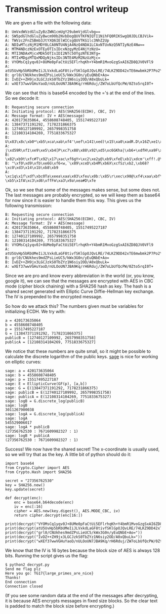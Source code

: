 # Transmission control writeup

We are given a file with the following data:

```
B: UmVxdWVzdGluZyBzZWN1cmUgY29ubmVjdGlvbg==
A: SW5pdGlhdGluZyBwcm90b2NvbDogQUVTKFNIQTI1NihFQ0RIKSwgQ0JDLCBJVik=
A: TWVzc2FnZSBmb3JtYXQ6IElWICsgQUVTKG1lc3NhZ2Up
A: NDIwMTczNjM1MDY0LCA0NTU4NjA4NzQ4NDA1LCAxNTUxNzQ5NTIyNzE4Nw==
A: MTM4NDczNzExOTEyOTIsIDcxNzgyMzE4NjYzNzU=
B: MTI3NDAxMjcxMDk5OTIsIDI2NTc5OTgzNTE3NTg=
A: MTIxMDgzMTQxMDQyNjksIDc3NTE4MzM2NzUzMjc=
B: VYOMsCq1yqv0J+8UMe0pFaCtUi5EFlrhqKh+Y4bmR1MvoGzgSxAI6ZD8QJV0VFl9
A: atU5UvHp5bRbUMeIiJLVxkdLaGF8tivfSKlGpOJQvLRE/74LKZ9DD42xTE6mwbmk2P7Po2Y2Ryh80aYAJY8atA==
B: grl0/CNUkhes9mdZPsLieUC5/kWx3G0n/yEuQNbE+Ao=
B: IvDZ++ZH9jx3LGCJzkS0TbZYz1N6siy2OD/A0xQbuLk=
A: wXEf37wwVGHuYaoD/nULOoUN7JBA9Kq/rH6Rduj/ZW7oLbUfQcPW/0Zto5rqI0T+
```
We can see that this is base64 encoded by the ='s at the end of the lines. So we decode it:

```
B: Requesting secure connection
A: Initiating protocol: AES(SHA256(ECDH), CBC, IV)
A: Message format: IV + AES(message)
A: 420173635064, 4558608748405, 15517495227187
A: 13847371191292, 7178231866375
B: 12740127109992, 2657998351758
A: 12108314104269, 7751833675327
B: U\x83\x8c\xb0*\xb5\xca\xab\xf4'\xef\x141\xed)\x15\xa0\xadR.D\x16Z\xe1\xa8\xa8~c\x86\xe6GS/\xa0l\xe0K\x10\x08\xe9\x90\xfc@\x95tTY}
A: j\xd59R\xf1\xe9\xe5\xb4[P\xc7\x88\x88\x92\xd5\xc6GKha|\xb6+\xdfH\xa9F\xa4\xe2P\xbc\xb4D\xff\xbe\x0b)\x9fC\x0f\x8d\xb1LN\xa6\xc1\xb9\xa4\xd8\xfe\xcf\xa3f6G(|\xd1\xa6\x00%\x8f\x1a\xb4
B: \x82\xb9t\xfc#T\x92\x17\xac\xf6gY>\xc2\xe2y@\xb9\xfeE\xb1\xdcm'\xff!.@\xd6\xc4\xf8\n
B: "\xf0\xd9\xfb\xe6G\xf6<w,`\x89\xceD\xb4M\xb6X\xcfSz\xb2,\xb68?\xc0\xd3\x14\x1b\xb8\xb9
A: \xc1q\x1f\xdf\xbc0Ta\xeea\xaa\x03\xfeu\x0b:\x85\r\xec\x90@\xf4\xaa\xbf\xac~\x91v\xe8\xffen\xe8-\xb5\x1fA\xc3\xd6\xffFm\xa3\x9a\xea#D\xfe
```
Ok, so we see that some of the messages makes sense, but some does not. The last messages are probably encrypted, so we will keep them as base64 for now since it is easier to handle them this way. This gives us the following transmission:
```
B: Requesting secure connection
A: Initiating protocol: AES(SHA256(ECDH), CBC, IV)
A: Message format: IV + AES(message)
A: 420173635064, 4558608748405, 15517495227187
A: 13847371191292, 7178231866375
B: 12740127109992, 2657998351758
A: 12108314104269, 7751833675327
B: VYOMsCq1yqv0J+8UMe0pFaCtUi5EFlrhqKh+Y4bmR1MvoGzgSxAI6ZD8QJV0VFl9
A: atU5UvHp5bRbUMeIiJLVxkdLaGF8tivfSKlGpOJQvLRE/74LKZ9DD42xTE6mwbmk2P7Po2Y2Ryh80aYAJY8atA==
B: grl0/CNUkhes9mdZPsLieUC5/kWx3G0n/yEuQNbE+Ao=
B: IvDZ++ZH9jx3LGCJzkS0TbZYz1N6siy2OD/A0xQbuLk=
A: wXEf37wwVGHuYaoD/nULOoUN7JBA9Kq/rH6Rduj/ZW7oLbUfQcPW/0Zto5rqI0T+
```
Since we are pro and know every abbreviation in the world (or, you know, google it), we can see that the messages are encrypted with AES in CBC mode (cipher block chaining) with a SHA256 hash as key. The hash is a shared secret generated with Elliptic Curve Diffie-Hellman key exchange. The IV is prepended to the encrypted message. 

So how do we attack this? The numbers given must be variables for initializing ECDH. We try with:
```
a = 420173635064
b = 4558608748405
p = 15517495227187
G = [13847371191292, 7178231866375]
publicB = [12740127109992, 2657998351758]
publicA = [12108314104269, 7751833675327]
```
We notice that these numbers are quite small, so it might be possible to calculate the discrete logarithm of the public keys. [sage](http://www.sagemath.org/) is nice for working on elliptic curves:
```
sage: a = 420173635064
sage: b = 4558608748405
sage: p = 15517495227187
sage: E = EllipticCurve(GF(p), [a,b])
sage: G = E(13847371191292, 7178231866375)
sage: publicB = E(12740127109992, 2657998351758)
sage: publicA = E(12108314104269, 7751833675327)
sage: logB = G.discrete_log(publicB)
sage: logB
3011267900038
sage: logA = G.discrete_log(publicA)
sage: logA
545529006017
sage: logA * publicB
(27356762530 : 7671609982327 : 1)
sage: logB * publicA
(27356762530 : 7671609982327 : 1)
```
Success! We now have the shared secret! The x-coordinate is usually used, so we will try that as the key. A little bit of python should do it:
```
import base64
from Crypto.Cipher import AES
from Crypto.Hash import SHA256

secret = "27356762530"
key = SHA256.new()
key.update(secret)

def decrypt(enc):
    enc = base64.b64decode(enc)
    iv = enc[:16]
    cipher = AES.new(key.digest(), AES.MODE_CBC, iv)
    return cipher.decrypt(enc[16:])

print(decrypt("VYOMsCq1yqv0J+8UMe0pFaCtUi5EFlrhqKh+Y4bmR1MvoGzgSxAI6ZD8QJV0VFl9"))
print(decrypt(atU5UvHp5bRbUMeIiJLVxkdLaGF8tivfSKlGpOJQvLRE/74LKZ9DD42xTE6mwbmk2P7Po2Y2Ryh80aYAJY8atA=="))
print(decrypt("grl0/CNUkhes9mdZPsLieUC5/kWx3G0n/yEuQNbE+Ao="))
print(decrypt("IvDZ++ZH9jx3LGCJzkS0TbZYz1N6siy2OD/A0xQbuLk="))
print(decrypt("wXEf37wwVGHuYaoD/nULOoUN7JBA9Kq/rH6Rduj/ZW7oLbUfQcPW/0Zto5rqI0T+"))
```
We know that the IV is 16 bytes because the block size of AES is always 128 bits. Running the script gives us the flag:
```
$ python2 decrypt.py
Send me flag plz
Here you go: TG17{large_primes_are_nice}
Thanks!									
End connection
Connection closed
```
(If you see some random data at the end of the messages after decrypting, it is because AES encrypts messages in fixed size blocks. So the clear text is padded to match the block size before encrypting.)
